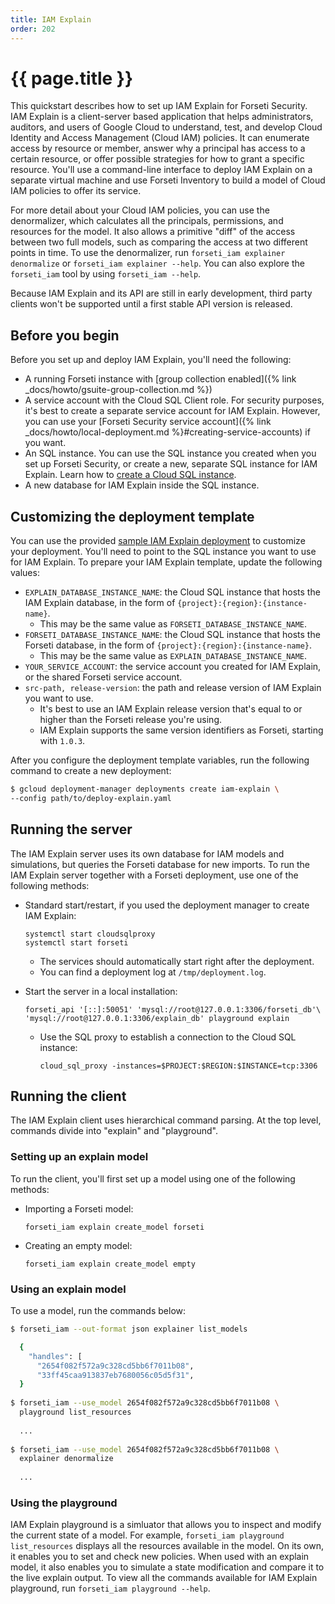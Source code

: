 ```yaml
---
title: IAM Explain
order: 202
---
```

# {{ page.title }}

This quickstart describes how to set up IAM Explain for Forseti Security.
IAM Explain is a client-server based application that helps administrators,
auditors, and users of Google Cloud to understand, test, and develop Cloud
Identity and Access Management (Cloud IAM) policies. It can enumerate access by
resource or member, answer why a principal has access to a certain resource, or
offer possible strategies for how to grant a specific resource. You'll use a
command-line interface to deploy IAM Explain on a separate virtual machine and
use Forseti Inventory to build a model of Cloud IAM policies to offer its
service.

For more detail about your Cloud IAM policies, you can use the denormalizer,
which calculates all the principals, permissions, and resources for the model.
It also allows a primitive "diff" of the access between two full models, such
as comparing the access at two different points in time. To use the
denormalizer, run `forseti_iam explainer denormalize` or
`forseti_iam explainer --help`. You can also explore the `forseti_iam` tool by
using `forseti_iam --help`.

Because IAM Explain and its API are still in early development, third party
clients won't be supported until a first stable API version is released.

## Before you begin

Before you set up and deploy IAM Explain, you'll need the following:

  - A running Forseti instance with [group collection enabled]({% link _docs/howto/gsuite-group-collection.md %})
  - A service account with the Cloud SQL Client role. For security purposes,
  it's best to create a separate service account for IAM Explain. However, you
  can use your [Forseti Security service account]({% link _docs/howto/local-deployment.md %}#creating-service-accounts)
  if you want.
  - An SQL instance. You can use the SQL instance you created when you
  set up Forseti Security, or create a new, separate SQL instance for IAM
  Explain. Learn how to [create a Cloud SQL instance](https://cloud.google.com/sql/docs/mysql/quickstart).
  - A new database for IAM Explain inside the SQL instance.

## Customizing the deployment template

You can use the provided
[sample IAM Explain deployment](https://github.com/GoogleCloudPlatform/forseti-security/blob/master/samples/deployment-manager/deploy-explain.yaml.sample)
to customize your deployment. You'll need to point to the SQL instance you want
to use for IAM Explain. To prepare your IAM Explain template, update the
following values:

  - `EXPLAIN_DATABASE_INSTANCE_NAME`: the Cloud SQL instance that hosts the
  IAM Explain database, in the form of `{project}:{region}:{instance-name}`.
    - This may be the same value as `FORSETI_DATABASE_INSTANCE_NAME`.
  - `FORSETI_DATABASE_INSTANCE_NAME`: the Cloud SQL instance that hosts the
  Forseti database, in the form of `{project}:{region}:{instance-name}`.
    - This may be the same value as `EXPLAIN_DATABASE_INSTANCE_NAME`.
  - `YOUR_SERVICE_ACCOUNT`: the service account you created for IAM Explain,
  or the shared Forseti service account.
  - `src-path, release-version`: the path and release version of IAM Explain
  you want to use.
    - It's best to use an IAM Explain release version that's equal to or higher
    than the Forseti release you're using.
    - IAM Explain supports the same version identifiers as Forseti, starting
    with `1.0.3`.

After you configure the deployment template variables, run the following
command to create a new deployment:

```bash
$ gcloud deployment-manager deployments create iam-explain \
--config path/to/deploy-explain.yaml
```

## Running the server

The IAM Explain server uses its own database for IAM models and simulations,
but queries the Forseti database for new imports. To run the IAM Explain server
together with a Forseti deployment, use one of the following methods:

  - Standard start/restart, if you used the deployment manager to create IAM
  Explain:

        systemctl start cloudsqlproxy
        systemctl start forseti

    - The services should automatically start right after the deployment.
    - You can find a deployment log at `/tmp/deployment.log`.

  - Start the server in a local installation:

        forseti_api '[::]:50051' 'mysql://root@127.0.0.1:3306/forseti_db'\
        'mysql://root@127.0.0.1:3306/explain_db' playground explain

    - Use the SQL proxy to establish a connection to the Cloud SQL instance:

          cloud_sql_proxy -instances=$PROJECT:$REGION:$INSTANCE=tcp:3306


## Running the client

The IAM Explain client uses hierarchical command parsing. At the top level,
commands divide into "explain" and "playground".

### Setting up an explain model

To run the client, you'll first set up a model using one of the following
methods:


  - Importing a Forseti model:

        forseti_iam explain create_model forseti

  - Creating an empty model:

        forseti_iam explain create_model empty

### Using an explain model

To use a model, run the commands below:

```bash
$ forseti_iam --out-format json explainer list_models

  {
    "handles": [
      "2654f082f572a9c328cd5bb6f7011b08",
      "33ff45caa913837eb7680056c05d5f31",
  }
  
$ forseti_iam --use_model 2654f082f572a9c328cd5bb6f7011b08 \
  playground list_resources
  
  ...
  
$ forseti_iam --use_model 2654f082f572a9c328cd5bb6f7011b08 \
  explainer denormalize
  
  ...
```

### Using the playground

IAM Explain playground is a simluator that allows you to inspect and modify
the current state of a model. For example,
`forseti_iam playground list_resources` displays all the resources available
in the model. On its own, it enables you to set and check new policies. When
used with an explain model, it also enables you to simulate a state
modification and compare it to the live explain output. To view all the
commands available for IAM Explain playground, run
`forseti_iam playground --help`.
